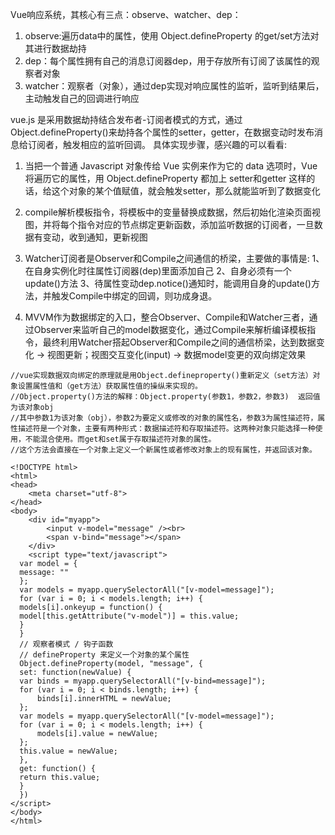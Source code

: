 Vue响应系统，其核心有三点：observe、watcher、dep：

1. observe:遍历data中的属性，使用 Object.defineProperty 的get/set方法对其进行数据劫持
2. dep：每个属性拥有自己的消息订阅器dep，用于存放所有订阅了该属性的观察者对象
3. watcher：观察者（对象），通过dep实现对响应属性的监听，监听到结果后，主动触发自己的回调进行响应




vue.js 是采用数据劫持结合发布者-订阅者模式的方式，通过Object.defineProperty()来劫持各个属性的setter，getter，在数据变动时发布消息给订阅者，触发相应的监听回调。 具体实现步骤，感兴趣的可以看看:

1. 当把一个普通 Javascript 对象传给 Vue 实例来作为它的 data 选项时，Vue 将遍历它的属性，用 Object.defineProperty 都加上 setter和getter 这样的话，给这个对象的某个值赋值，就会触发setter，那么就能监听到了数据变化

2. compile解析模板指令，将模板中的变量替换成数据，然后初始化渲染页面视图，并将每个指令对应的节点绑定更新函数，添加监听数据的订阅者，一旦数据有变动，收到通知，更新视图

3. Watcher订阅者是Observer和Compile之间通信的桥梁，主要做的事情是: 1、在自身实例化时往属性订阅器(dep)里面添加自己 2、自身必须有一个update()方法 3、待属性变动dep.notice()通知时，能调用自身的update()方法，并触发Compile中绑定的回调，则功成身退。

4. MVVM作为数据绑定的入口，整合Observer、Compile和Watcher三者，通过Observer来监听自己的model数据变化，通过Compile来解析编译模板指令，最终利用Watcher搭起Observer和Compile之间的通信桥梁，达到数据变化 -> 视图更新；视图交互变化(input) -> 数据model变更的双向绑定效果
```
//vue实现数据双向绑定的原理就是用Object.defineproperty()重新定义（set方法）对象设置属性值和（get方法）获取属性值的操纵来实现的。
//Object.property()方法的解释：Object.property(参数1，参数2，参数3)  返回值为该对象obj
//其中参数1为该对象（obj），参数2为要定义或修改的对象的属性名，参数3为属性描述符，属性描述符是一个对象，主要有两种形式：数据描述符和存取描述符。这两种对象只能选择一种使用，不能混合使用。而get和set属于存取描述符对象的属性。
//这个方法会直接在一个对象上定义一个新属性或者修改对象上的现有属性，并返回该对象。

<!DOCTYPE html>
<html>
<head>
    <meta charset="utf-8">
</head>
<body>
    <div id="myapp">
        <input v-model="message" /><br>
        <span v-bind="message"></span>
    </div>
    <script type="text/javascript">
  var model = {
  message: ""
  };
  var models = myapp.querySelectorAll("[v-model=message]");
  for (var i = 0; i < models.length; i++) {
  models[i].onkeyup = function() {
  model[this.getAttribute("v-model")] = this.value;
  }
  }
  // 观察者模式 / 钩子函数
  // defineProperty 来定义一个对象的某个属性
  Object.defineProperty(model, "message", {
  set: function(newValue) {
  var binds = myapp.querySelectorAll("[v-bind=message]");
  for (var i = 0; i < binds.length; i++) {
      binds[i].innerHTML = newValue;
  };
  var models = myapp.querySelectorAll("[v-model=message]");
  for (var i = 0; i < models.length; i++) {
      models[i].value = newValue;
  };
  this.value = newValue;
  },
  get: function() {
  return this.value;
  }
  })
</script>
</body>
</html>
```